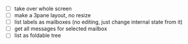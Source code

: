
- [ ] take over whole screen
- [ ] make a 3pane layout, no resize
- [ ] list labels as mailboxes (no editing, just change internal state from it)
- [ ] get all messages for selected mailbox
- [ ] list as foldable tree
